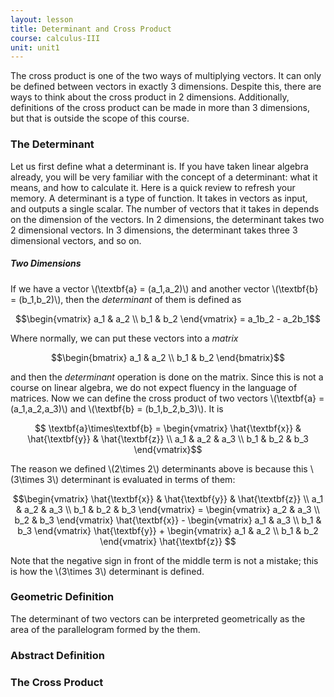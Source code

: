 ```yaml
---
layout: lesson
title: Determinant and Cross Product
course: calculus-III
unit: unit1
---
```


The cross product is one of the two ways of multiplying vectors. It can only be defined between vectors in exactly 3 dimensions. Despite this, there are ways to think about the cross product in 2 dimensions. Additionally, definitions of the cross product can be made in more than 3 dimensions, but that is outside the scope of this course. 

### The Determinant

Let us first define what a determinant is. If you have taken linear algebra already, you will be very familiar with the concept of a determinant: what it means, and how to calculate it. Here is a quick review to refresh your memory. A determinant is a type of function. It takes in vectors as input, and outputs a single scalar. The number of vectors that it takes in depends on the dimension of the vectors. In 2 dimensions, the determinant takes two 2 dimensional vectors. In 3 dimensions, the determinant takes three 3 dimensional vectors, and so on. 

##### Two Dimensions
If we have a vector \\(\textbf{a} = (a_1,a_2)\\) and another vector \\(\textbf{b} = (b_1,b_2)\\), then the *determinant* of them is defined as 

$$\begin{vmatrix} a_1 & a_2 \\ b_1 & b_2 \end{vmatrix} = a_1b_2 - a_2b_1$$

Where normally, we can put these vectors into a *matrix*

$$\begin{bmatrix} a_1 & a_2 \\ b_1 & b_2 \end{bmatrix}$$

and then the *determinant* operation is done on the matrix. Since this is not a course on linear algebra, we do not expect fluency in the language of matrices. Now we can define the cross product of two vectors \\(\textbf{a} = (a_1,a_2,a_3)\\) and \\(\textbf{b} = (b_1,b_2,b_3)\\). It is

$$ \textbf{a}\times\textbf{b} = \begin{vmatrix} \hat{\textbf{x}} & \hat{\textbf{y}} & \hat{\textbf{z}} \\ a_1 & a_2 & a_3 \\ b_1 & b_2 & b_3 \end{vmatrix}$$

The reason we defined \\(2\times 2\\) determinants above is because this \\(3\times 3\\) determinant is evaluated in terms of them: 

$$\begin{vmatrix} \hat{\textbf{x}} & \hat{\textbf{y}} & \hat{\textbf{z}} \\ a_1 & a_2 & a_3 \\ b_1 & b_2 & b_3 \end{vmatrix} = \begin{vmatrix} a_2 & a_3 \\ b_2 & b_3 \end{vmatrix} \hat{\textbf{x}} -  \begin{vmatrix} a_1 & a_3 \\ b_1 & b_3 \end{vmatrix} \hat{\textbf{y}} +  \begin{vmatrix} a_1 & a_2 \\ b_1 & b_2 \end{vmatrix} \hat{\textbf{z}} $$

Note that the negative sign in front of the middle term is not a mistake; this is how the \\(3\times 3\\) determinant is defined.

### Geometric Definition

The determinant of two vectors can be interpreted geometrically as the area of the parallelogram formed by the them. 




### Abstract Definition


### The Cross Product